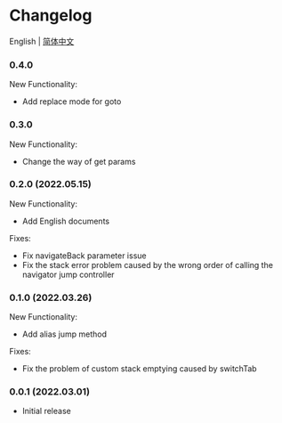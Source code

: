 # Changelog
English | [简体中文](https://github.com/Ke-Kou/mini-program-router-plus/blob/main/CHANGELOG.CN.md)

### 0.4.0
New Functionality:
- Add replace mode for goto

### 0.3.0
New Functionality:
- Change the way of get params

### 0.2.0 (2022.05.15)
New Functionality:
- Add English documents

Fixes:
- Fix navigateBack parameter issue
- Fix the stack error problem caused by the wrong order of calling the navigator jump controller

### 0.1.0 (2022.03.26)
New Functionality:
- Add alias jump method

Fixes:
- Fix the problem of custom stack emptying caused by switchTab

### 0.0.1 (2022.03.01)
- Initial release
